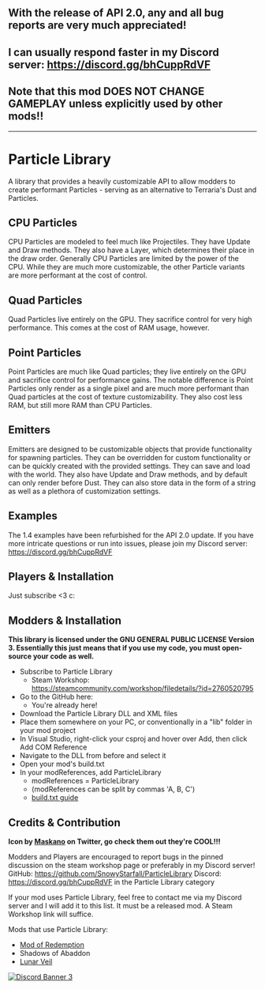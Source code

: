 ## With the release of API 2.0, any and all bug reports are very much appreciated!
## I can usually respond faster in my Discord server: https://discord.gg/bhCuppRdVF
## Note that this mod DOES NOT CHANGE GAMEPLAY unless explicitly used by other mods!!
___
# Particle Library
A library that provides a heavily customizable API to allow modders to create performant Particles - serving as an alternative to Terraria's Dust and Particles.

## CPU Particles
CPU Particles are modeled to feel much like Projectiles. They have Update and Draw methods. They also have a Layer, which determines their place in the draw order. 
Generally CPU Particles are limited by the power of the CPU. While they are much more customizable, the other Particle variants are more performant at the cost of control.

## Quad Particles
Quad Particles live entirely on the GPU. They sacrifice control for very high performance. This comes at the cost of RAM usage, however.

## Point Particles
Point Particles are much like Quad particles; they live entirely on the GPU and sacrifice control for performance gains. 
The notable difference is Point Particles only render as a single pixel and are much more performant than Quad particles at the cost of texture customizability. They also cost less RAM, but still more RAM than CPU Particles.

## Emitters
Emitters are designed to be customizable objects that provide functionality for spawning particles. They can be overridden for custom functionality or can be quickly created with the provided settings.
They can save and load with the world. They also have Update and Draw methods, and by default can only render before Dust. They can also store data in the form of a string as well as a plethora of customization settings.

## Examples
The 1.4 examples have been refurbished for the API 2.0 update. If you have more intricate questions or run into issues, please join my Discord server: https://discord.gg/bhCuppRdVF

## Players & Installation
Just subscribe <3 c:

## Modders & Installation
**This library is licensed under the GNU GENERAL PUBLIC LICENSE Version 3. Essentially this just means that if you use my code, you must open-source your code as well.**

- Subscribe to Particle Library
	- Steam Workshop: https://steamcommunity.com/workshop/filedetails/?id=2760520795 
- Go to the GitHub here:
	- You're already here!
- Download the Particle Library DLL and XML files
- Place them somewhere on your PC, or conventionally in a "lib" folder in your mod project
- In Visual Studio, right-click your csproj and hover over Add, then click Add COM Reference
- Navigate to the DLL from before and select it
- Open your mod's build.txt
- In your modReferences, add ParticleLibrary
	- modReferences = ParticleLibrary
	- (modReferences can be split by commas 'A, B, C')
	- [build.txt guide](https://github.com/tModLoader/tModLoader/wiki/build.txt#available-properties)


## Credits & Contribution 
**Icon by [Maskano](https://mobile.twitter.com/maskanomask) on Twitter, go check them out they're COOL!!!**

Modders and Players are encouraged to report bugs in the pinned discussion on the steam workshop page or preferably in my Discord server!
GitHub: https://github.com/SnowyStarfall/ParticleLibrary
Discord: https://discord.gg/bhCuppRdVF in the Particle Library category

If your mod uses Particle Library, feel free to contact me via my Discord server and I will add it to this list. 
It must be a released mod. A Steam Workshop link will suffice.

Mods that use Particle Library:
- [Mod of Redemption](https://steamcommunity.com/sharedfiles/filedetails/?id=2893332653)
- Shadows of Abaddon
- [Lunar Veil](https://steamcommunity.com/sharedfiles/filedetails/?id=3019925104)

<a href="https://discord.gg/bhCuppRdVF">
   <img src="https://discordapp.com/api/guilds/757480831886426282/widget.png?style=banner2" alt="Discord Banner 3"/>
</a>
